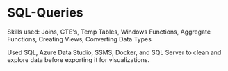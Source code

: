 # SQL-Queries

Skills used: Joins, CTE's, Temp Tables, Windows Functions, Aggregate Functions, Creating Views, Converting Data Types

Used SQL, Azure Data Studio, SSMS, Docker, and SQL Server to clean and explore data before exporting it for visualizations.
